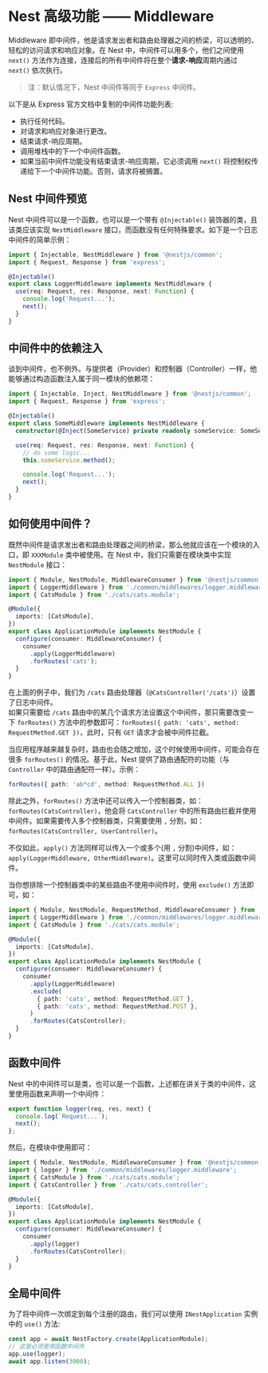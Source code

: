 # Nest 高级功能 —— Middleware

Middleware 即中间件，他是请求发出者和路由处理器之间的桥梁，可以透明的、轻松的访问请求和响应对象。在 Nest 中，中间件可以用多个，他们之间使用 `next()` 方法作为连接，连接后的所有中间件将在整个**请求-响应**周期内通过 `next()` 依次执行。

> 注：默认情况下，Nest 中间件等同于 `Express` 中间件。

以下是从 Express 官方文档中复制的中间件功能列表:

- 执行任何代码。
- 对请求和响应对象进行更改。
- 结束请求-响应周期。
- 调用堆栈中的下一个中间件函数。
- 如果当前中间件功能没有结束请求-响应周期，它必须调用 `next()` 将控制权传递给下一个中间件功能。否则，请求将被搁置。

## Nest 中间件预览

Nest 中间件可以是一个函数，也可以是一个带有 `@Injectable()` 装饰器的类，且该类应该实现 `NestMiddleware` 接口，而函数没有任何特殊要求。如下是一个日志中间件的简单示例：

```typescript
import { Injectable, NestMiddleware } from '@nestjs/common';
import { Request, Response } from 'express';

@Injectable()
export class LoggerMiddleware implements NestMiddleware {
  use(req: Request, res: Response, next: Function) {
    console.log('Request...');
    next();
  }
}
```

## 中间件中的依赖注入

谈到中间件，也不例外。与提供者（Provider）和控制器（Controller）一样，他能够通过构造函数注入属于同一模块的依赖项：

```typescript
import { Injectable, Inject, NestMiddleware } from '@nestjs/common';
import { Request, Response } from 'express';

@Injectable()
export class SomeMiddleware implements NestMiddleware {
  constructor(@Inject(SomeService) private readonly someService: SomeService) {}

  use(req: Request, res: Response, next: Function) {
    // do some logic...
    this.someService.method();

    console.log('Request...');
    next();
  }
}
```

## 如何使用中间件？

既然中间件是请求发出者和路由处理器之间的桥梁，那么他就应该在一个模块的入口，即 `XXXModule` 类中被使用。在 Nest 中，我们只需要在模块类中实现 `NestModule` 接口：

```typescript
import { Module, NestModule, MiddlewareConsumer } from '@nestjs/common';
import { LoggerMiddleware } from './common/middlewares/logger.middleware';
import { CatsModule } from './cats/cats.module';

@Module({
  imports: [CatsModule],
})
export class ApplicationModule implements NestModule {
  configure(consumer: MiddlewareConsumer) {
    consumer
      .apply(LoggerMiddleware)
      .forRoutes('cats');
  }
}
```

在上面的例子中，我们为 `/cats` 路由处理器（`@CatsController('/cats')`）设置了日志中间件。  
如果只需要给 `/cats` 路由中的某几个请求方法设置这个中间件，那只需要改变一下 `forRoutes()` 方法中的参数即可：`forRoutes({ path: 'cats', method: RequestMethod.GET })`，此时，只有 `GET` 请求才会被中间件拦截。

当应用程序越来越复杂时，路由也会随之增加，这个时候使用中间件，可能会存在很多 `forRoutes()` 的情况。基于此，Nest 提供了路由通配符的功能（与 `Controller` 中的路由通配符一样）。示例：

```typescript
forRoutes({ path: 'ab*cd', method: RequestMethod.ALL })
```

除此之外，`forRoutes()` 方法中还可以传入一个控制器类，如：`forRoutes(CatsController)`，他会将 `CatsController` 中的所有路由拦截并使用中间件。如果需要传入多个控制器类，只需要使用 `,` 分割，如： `forRoutes(CatsController, UserController)`。

不仅如此，`apply()` 方法同样可以传入一个或多个(用 `,` 分割)中间件，如：`apply(LoggerMiddleware, OtherMiddleware)`。这里可以同时传入类或函数中间件。

当你想排除一个控制器类中的某些路由不使用中间件时，使用 `exclude()` 方法即可，如：

```typescript
import { Module, NestModule, RequestMethod, MiddlewareConsumer } from '@nestjs/common';
import { LoggerMiddleware } from './common/middlewares/logger.middleware';
import { CatsModule } from './cats/cats.module';

@Module({
  imports: [CatsModule],
})
export class ApplicationModule implements NestModule {
  configure(consumer: MiddlewareConsumer) {
    consumer
      .apply(LoggerMiddleware)
      .exclude(
        { path: 'cats', method: RequestMethod.GET },
        { path: 'cats', method: RequestMethod.POST },
      )
      .forRoutes(CatsController);
  }
}
```

## 函数中间件

Nest 中的中间件可以是类，也可以是一个函数，上述都在讲关于类的中间件，这里使用函数来声明一个中间件：

```typescript
export function logger(req, res, next) {
  console.log(`Request...`);
  next();
};
```

然后，在模块中使用即可：

```typescript
import { Module, NestModule, MiddlewareConsumer } from '@nestjs/common';
import { logger } from './common/middlewares/logger.middleware';
import { CatsModule } from './cats/cats.module';
import { CatsController } from './cats/cats.controller';

@Module({
  imports: [CatsModule],
})
export class ApplicationModule implements NestModule {
  configure(consumer: MiddlewareConsumer) {
    consumer
      .apply(logger)
      .forRoutes(CatsController);
  }
}
```

## 全局中间件

为了将中间件一次绑定到每个注册的路由，我们可以使用 `INestApplication` 实例中的 `use()` 方法:

```typescript
const app = await NestFactory.create(ApplicationModule);
// 这里必须使用函数中间件
app.use(logger);
await app.listen(3000);
```
